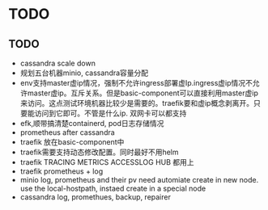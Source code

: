 
# TODO

## TODO

* cassandra scale down
* 规划五台机器minio, cassandra容量分配
* env支持master虚ip情况，强制不允许ingress部署虚Ip.ingress虚ip情况不允许master虚ip。互斥关系。但是basic-component可以直接利用master虚ip来访问。这点测试环境机器比较少是需要的。traefik要和虚ip概念剥离开。只要能访问到它即可。不管是什么ip.
  双网卡可以都支持
* efk,顺带搞清楚containerd, pod日志存储情况
* prometheus after cassandra
* traefik 放在basic-component中
* traefik需要支持动态修改配置。同时最好不用helm
* traefik TRACING METRICS ACCESSLOG HUB 都用上
* traefik prometheus + log
* minio log, prometheus and their pv need automiate create in new node. use the local-hostpath, instaed create in a special node
* cassandra log, promethues, backup, repairer
